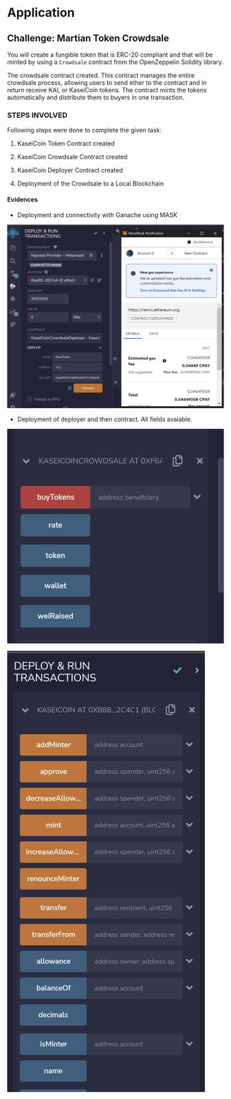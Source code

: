 # Application

## Challenge: Martian Token Crowdsale

You will create a fungible token that is ERC-20 compliant and that will be minted by using a `Crowdsale` contract from the OpenZeppelin Solidity library.

The crowdsale contract created. This contract manages the entire crowdsale process, allowing users to send ether to the contract and in return receive KAI, or KaseiCoin tokens. The contract mints the tokens automatically and distribute them to buyers in one transaction.

### STEPS INVOLVED

Following steps were done to complete the given task:

1. KaseiCoin Token Contract created

2. KaseiCoin Crowdsale Contract created

3. KaseiCoin Deployer Contract created

4. Deployment of the Crowdsale to a Local Blockchain

#### Evidences

- Deployment and connectivity with Ganache using MASK
  
![image1](Images/1_deployment.PNG)


- Deployment of deployer and then contract. All fields avaiable. 
  
![image1](Images/2_contract_functions.PNG)


![image1](Images/3_mintable_functions.PNG)
